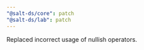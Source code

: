 ```yaml
---
"@salt-ds/core": patch
"@salt-ds/lab": patch
---
```


Replaced incorrect usage of nullish operators.
